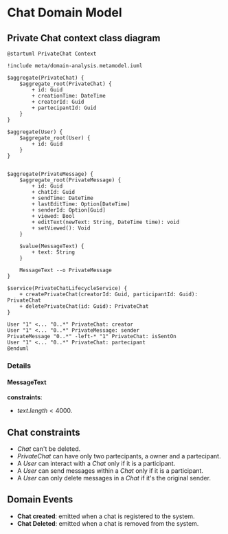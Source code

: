 # Chat Domain Model

## Private Chat context class diagram
```plantuml
@startuml PrivateChat Context

!include meta/domain-analysis.metamodel.iuml

$aggregate(PrivateChat) {
    $aggregate_root(PrivateChat) {
        + id: Guid
        + creationTime: DateTime
        + creatorId: Guid
        + partecipantId: Guid
    }
}

$aggregate(User) {
    $aggregate_root(User) {
        + id: Guid
    }
}


$aggregate(PrivateMessage) {
    $aggregate_root(PrivateMessage) {
        + id: Guid
        + chatId: Guid
        + sendTime: DateTime
        + lastEditTime: Option[DateTime]
        + senderId: Option[Guid]
        + viewed: Bool
        + editText(newText: String, DateTime time): void
        + setViewed(): Void
    }
    
    $value(MessageText) {
        + text: String
    }

    MessageText --o PrivateMessage
}

$service(PrivateChatLifecycleService) {
    + createPrivateChat(creatorId: Guid, participantId: Guid): PrivateChat
    + deletePrivateChat(id: Guid): PrivateChat
}

User "1" <... "0..*" PrivateChat: creator
User "1" <... "0..*" PrivateMessage: sender
PrivateMessage "0..*" -left-* "1" PrivateChat: isSentOn
User "1" <... "0..*" PrivateChat: partecipant
@enduml
```
### Details

#### MessageText

**constraints**:

- $text.length < 4000$.

## Chat constraints

- *Chat* can't be deleted.
- *PrivateChat* can have only two partecipants, a owner and a partecipant.
- A *User* can interact with a *Chat* only if it is a participant.
- A *User* can send messages within a *Chat* only if it is a participant.
- A *User* can only delete messages in a *Chat* if it's the original sender.

## Domain Events

* **Chat created**: emitted when a chat is registered to the system.
* **Chat Deleted**: emitted when a chat is removed from the system.
